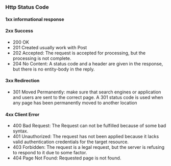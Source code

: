 ### Http Status Code
#### 1xx informational response
#### 2xx Success
- 200 OK
- 201 Created usually work with Post
- 202 Accepted: The request is accepted for processing, but the processing is not complete.
- 204 No Content: A status code and a header are given in the response, but there is no entity-body in the reply.
#### 3xx Redirection
- 301 Moved Permanently: make sure that search engines or application and users are sent to the correct page. A 301 status code is used when any page has been permanently moved to another location
#### 4xx Client Error
- 400 Bad Request: The Request can not be fulfilled because of some bad syntax.
- 401 Unauthorized: The request has not been applied because it lacks valid authentication credentials for the target resource.
- 403 Forbidden: The request is a legal request, but the server is refusing to respond to it due to some factor.
- 404 Page Not Found: Requested page is not found.
<!--stackedit_data:
eyJoaXN0b3J5IjpbLTE4NjIyNDkxNTEsMTY5NzMwMTEzNCw3Mz
A5OTgxMTZdfQ==
-->
